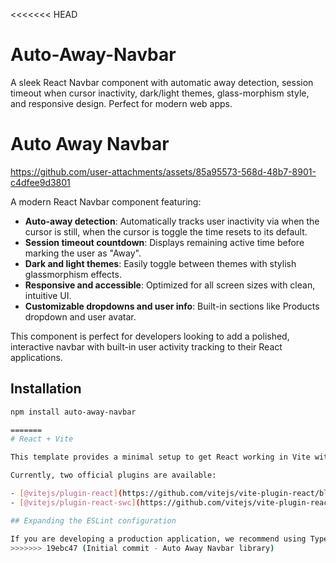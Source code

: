 <<<<<<< HEAD
# Auto-Away-Navbar
A sleek React Navbar component with automatic away detection, session timeout when cursor inactivity, dark/light themes, glass-morphism style, and responsive design. Perfect for modern web apps.

# Auto Away Navbar


https://github.com/user-attachments/assets/85a95573-568d-48b7-8901-c4dfee9d3801


A modern React Navbar component featuring:

- **Auto-away detection**: Automatically tracks user inactivity via when the cursor is still, when the cursor is toggle the time resets to its default.
- **Session timeout countdown**: Displays remaining active time before marking the user as "Away".
- **Dark and light themes**: Easily toggle between themes with stylish glassmorphism effects.
- **Responsive and accessible**: Optimized for all screen sizes with clean, intuitive UI.
- **Customizable dropdowns and user info**: Built-in sections like Products dropdown and user avatar.

This component is perfect for developers looking to add a polished, interactive navbar with built-in user activity tracking to their React applications.

## Installation

```bash
npm install auto-away-navbar

=======
# React + Vite

This template provides a minimal setup to get React working in Vite with HMR and some ESLint rules.

Currently, two official plugins are available:

- [@vitejs/plugin-react](https://github.com/vitejs/vite-plugin-react/blob/main/packages/plugin-react) uses [Babel](https://babeljs.io/) for Fast Refresh
- [@vitejs/plugin-react-swc](https://github.com/vitejs/vite-plugin-react/blob/main/packages/plugin-react-swc) uses [SWC](https://swc.rs/) for Fast Refresh

## Expanding the ESLint configuration

If you are developing a production application, we recommend using TypeScript with type-aware lint rules enabled. Check out the [TS template](https://github.com/vitejs/vite/tree/main/packages/create-vite/template-react-ts) for information on how to integrate TypeScript and [`typescript-eslint`](https://typescript-eslint.io) in your project.
>>>>>>> 19ebc47 (Initial commit - Auto Away Navbar library)
